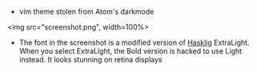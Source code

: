 * vim theme stolen from Atom's darkmode

<img src="screenshot.png", width=100%>

* The font in the screenshot is a modified version of <a href="hasklig" target="_blank">Hasklig</a> ExtraLight. When you select ExtraLight, the Bold version is hacked to use Light instead. It looks stunning on retina displays
